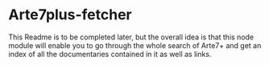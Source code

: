 # Arte7plus-fetcher

This Readme is to be completed later, but the overall idea is that this node
module will enable you to go through the whole search of Arte7+ and get an index
of all the documentaries contained in it as well as links.
